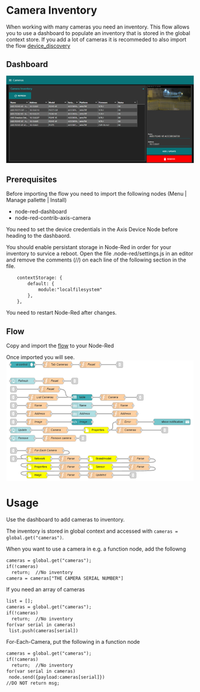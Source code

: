 # Camera Inventory

When working with many cameras you need an inventory.  This flow allows you to use a dashboard to populate an inventory that is stored in the global context store.
If you add a lot of cameras it is recommeded to also import the flow [device_discovery](https://github.com/aintegration/flows/tree/master/device_discovery)

## Dashboard
![Dashboard](pictures/dashboard.PNG)

## Prerequisites

Before importing the flow you need to import the following nodes (Menu | Manage pallette | Install)
- node-red-dashboard
- node-red-contrib-axis-camera

You need to set the device credentials in the Axis Device Node before heading to the dashbaord.

You should enable persistant storage in Node-Red in order for your inventory to survice a reboot.
Open the file .node-red/settings.js in an editor and remove the comments (//) on each line of the following section in the file.
```
    contextStorage: {
        default: {
            module:"localfilesystem"
        },
    },
```
You need to restart Node-Red after changes.

## Flow
Copy and import the [flow](https://github.com/aintegration/flows/blob/master/camera_inventory/flow.json) to your Node-Red

Once imported you will see.
![Flow](pictures/flow.PNG)

# Usage
Use the dashboard to add cameras to inventory.

The inventory is stored in global context and accessed with `cameras = global.get("cameras")`.

When you want to use a camera in e.g. a function node, add the followng
```
cameras = global.get("cameras");
if(!cameras)
  return;  //No inventory
camera = cameras["THE CAMERA SERIAL NUMBER"]
```
If you need an array of cameras
```
list = [];
cameras = global.get("cameras");
if(!cameras)
  return;  //No inventory
for(var serial in cameras)
 list.push(cameras[serial])
```
For-Each-Camera, put the following in a function node
```
cameras = global.get("cameras");
if(!cameras)
  return;  //No inventory
for(var serial in cameras)
 node.send({payload:cameras[serial]})
//DO NOT return msg;
```
